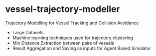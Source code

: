 # vessel-trajectory-modeller
Trajectory Modelling for Vessel Tracking and Collision Avoidance
- Large Datasets
- Machine learning techniques used for trajectory clustering
- Min Distance Extraction between pairs of vessels 
- Result Aggregation and Saving as inputs for Agent Based Simulator
